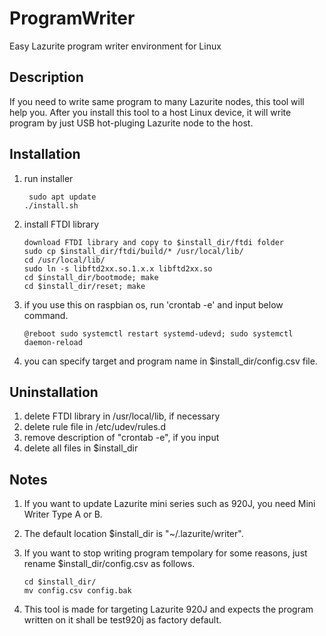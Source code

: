 # ProgramWriter
Easy Lazurite program writer environment for Linux

## Description
If you need to write same program to many Lazurite nodes, this tool will help you. After you install this tool to a host Linux device, it will write program by just USB hot-pluging Lazurite node to the host.

## Installation
1. run installer

        sudo apt update
       ./install.sh

2. install FTDI library

       download FTDI library and copy to $install_dir/ftdi folder
       sudo cp $install_dir/ftdi/build/* /usr/local/lib/
       cd /usr/local/lib/
       sudo ln -s libftd2xx.so.1.x.x libftd2xx.so
       cd $install_dir/bootmode; make
       cd $install_dir/reset; make

3. if you use this on raspbian os, run 'crontab -e' and input below command.

       @reboot sudo systemctl restart systemd-udevd; sudo systemctl daemon-reload

4. you can specify target and program name in $install_dir/config.csv file.

## Uninstallation
1. delete FTDI library in /usr/local/lib, if necessary
2. delete rule file in /etc/udev/rules.d
3. remove description of "crontab -e", if you input
4. delete all files in $install_dir

## Notes
1. If you want to update Lazurite mini series such as 920J, you need Mini Writer Type A or B.
2. The default location $install_dir is "~/.lazurite/writer".
3. If you want to stop writing program tempolary for some reasons, just rename $install_dir/config.csv as follows.

       cd $install_dir/
       mv config.csv config.bak

4. This tool is made for targeting Lazurite 920J and expects the program written on it shall be test920j as factory default.
